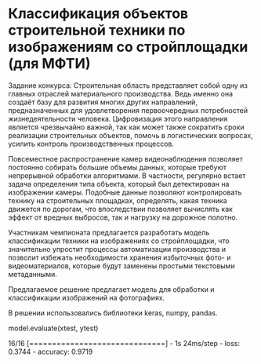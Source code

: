 # Классификация объектов строительной техники по изображениям со стройплощадки (для МФТИ)


Задание конкурса:
Строительная область представляет собой одну из главных отраслей материального производства. Ведь именно она создаёт базу для развития многих других направлений, предназначенных для удовлетворения первоочередных потребностей жизнедеятельности человека. Цифровизация этого направления является чрезвычайно важной, так как может также сократить сроки реализации строительных объектов, помочь в логистических вопросах, усилить контроль производственных процессов.

Повсеместное распространение камер видеонаблюдения позволяет постоянно собирать большие объемы данных, которые требуют непрерывной обработки алгоритмами. В частности, регулярно встает задача определения типа объекта, который был детектирован на изображении камеры. Подобные данные позволяют контролировать технику на строительных площадках, определять, какая техника движется по дорогам, что впоследствии позволяет вычислять как эффект от вредных выбросов, так и нагрузку на дорожное полотно.

Участникам чемпионата предлагается разработать модель классификации техники на изображениях со стройплощадки, что значительно упростит процессы автоматизации производства и позволит избежать необходимости хранения избыточных фото- и видеоматериалов, которые будут заменены простыми текстовыми метаданными.

Предлагаемое решение предлагает модель для обработки и классификации изображений на фотографиях.

В решении использовались библиотеки keras, numpy, pandas.

model.evaluate(xtest, ytest)

16/16 [==============================] - 1s 24ms/step - loss: 0.3744 - accuracy: 0.9719
